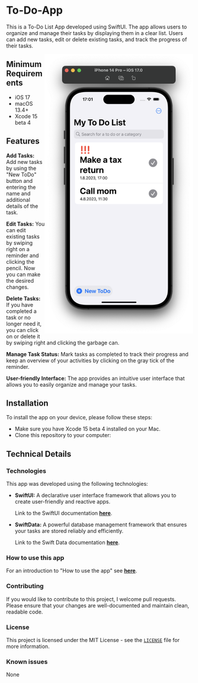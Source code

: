 # To-Do-App
<!--<img align="right"  width="100" src="https://media.giphy.com/media/M9gbBd9nbDrOTu1Mqx/giphy.gif"></a>-->
This is a To-Do List App developed using SwiftUI. The app allows users to organize and manage their tasks by displaying them in a clear list. Users can add new tasks, edit or delete existing tasks, and track the progress of their tasks.

<img align="right" width="400" src="Reminder.png"></a> 
## Minimum Requirements
- iOS 17
- macOS 13.4+
- Xcode 15 beta 4

## Features
**Add Tasks:** Add new tasks by using the "New ToDo" button and entering the name and additional details of the task.

**Edit Tasks:** You can edit existing tasks by swiping right on a reminder and clicking the pencil. Now you can make the desired changes.

**Delete Tasks:** If you have completed a task or no longer need it, you can click on or delete it by swiping right and clicking the garbage can.

**Manage Task Status:** Mark tasks as completed to track their progress and keep an overview of your activities by clicking on the gray tick of the reminder.

**User-friendly Interface:** The app provides an intuitive user interface that allows you to easily organize and manage your tasks.

## Installation
To install the app on your device, please follow these steps:
- Make sure you have Xcode 15 beta 4 installed on your Mac.
- Clone this repository to your computer:

## Technical Details
### Technologies
This app was developed using the following technologies:

- **SwiftUI:** A declarative user interface framework that allows you to create user-friendly and reactive apps.

   Link to the SwiftUI documentation [**here**](https://developer.apple.com/xcode/swiftui/).

- **SwiftData:** A powerful database management framework that ensures your tasks are stored reliably and efficiently. 

   Link to the Swift Data documentation [**here**](https://developer.apple.com/documentation/swiftdata/).

### How to use this app
For an introduction to "How to use the app" see [**here**](How-To-Use.md).

### Contributing
If you would like to contribute to this project, I welcome pull requests. Please ensure that your changes are well-documented and maintain clean, readable code.

### License
This project is licensed under the MIT License - see the [`LICENSE`](LICENSE) file for more information.

### Known issues
None
